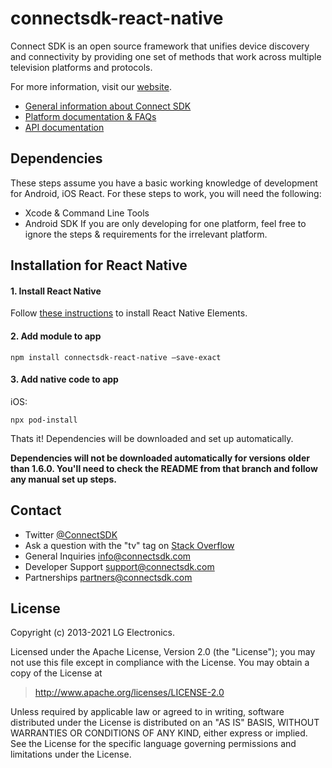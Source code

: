 # connectsdk-react-native

Connect SDK is an open source framework that unifies device discovery and connectivity by providing one set of methods that work across multiple television platforms and protocols.

For more information, visit our [website](http://www.connectsdk.com/).

* [General information about Connect SDK](http://www.connectsdk.com/discover/)
* [Platform documentation & FAQs](http://www.connectsdk.com/docs/cordova/)
* [API documentation](http://www.connectsdk.com/apis/cordova/)

## Dependencies

These steps assume you have a basic working knowledge of development for Android, iOS React. For these steps to work, you will need the following:

- Xcode & Command Line Tools
- Android SDK
If you are only developing for one platform, feel free to ignore the steps & requirements for the irrelevant platform.

## Installation for React Native

#### 1. Install React Native

Follow [these instructions](https://reactnative.dev/docs/environment-setup) to install React Native Elements.

#### 2. Add module to app

    npm install connectsdk-react-native —save-exact

#### 3. Add native code to app
iOS:

    npx pod-install

Thats it! Dependencies will be downloaded and set up automatically.

**Dependencies will not be downloaded automatically for versions older than 1.6.0. You'll need to check the README from that branch and follow any manual set up steps.**

## Contact
* Twitter [@ConnectSDK](https://www.twitter.com/ConnectSDK)
* Ask a question with the "tv" tag on [Stack Overflow](http://stackoverflow.com/tags/tv)
* General Inquiries info@connectsdk.com
* Developer Support support@connectsdk.com
* Partnerships partners@connectsdk.com

## License

Copyright (c) 2013-2021 LG Electronics.

Licensed under the Apache License, Version 2.0 (the "License");
you may not use this file except in compliance with the License.
You may obtain a copy of the License at

> http://www.apache.org/licenses/LICENSE-2.0

Unless required by applicable law or agreed to in writing, software
distributed under the License is distributed on an "AS IS" BASIS,
WITHOUT WARRANTIES OR CONDITIONS OF ANY KIND, either express or implied.
See the License for the specific language governing permissions and
limitations under the License.
